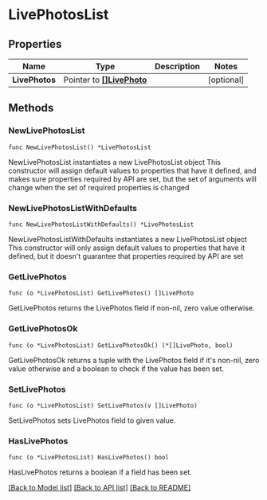 # LivePhotosList

## Properties

Name | Type | Description | Notes
------------ | ------------- | ------------- | -------------
**LivePhotos** | Pointer to [**[]LivePhoto**](LivePhoto.md) |  | [optional] 

## Methods

### NewLivePhotosList

`func NewLivePhotosList() *LivePhotosList`

NewLivePhotosList instantiates a new LivePhotosList object
This constructor will assign default values to properties that have it defined,
and makes sure properties required by API are set, but the set of arguments
will change when the set of required properties is changed

### NewLivePhotosListWithDefaults

`func NewLivePhotosListWithDefaults() *LivePhotosList`

NewLivePhotosListWithDefaults instantiates a new LivePhotosList object
This constructor will only assign default values to properties that have it defined,
but it doesn't guarantee that properties required by API are set

### GetLivePhotos

`func (o *LivePhotosList) GetLivePhotos() []LivePhoto`

GetLivePhotos returns the LivePhotos field if non-nil, zero value otherwise.

### GetLivePhotosOk

`func (o *LivePhotosList) GetLivePhotosOk() (*[]LivePhoto, bool)`

GetLivePhotosOk returns a tuple with the LivePhotos field if it's non-nil, zero value otherwise
and a boolean to check if the value has been set.

### SetLivePhotos

`func (o *LivePhotosList) SetLivePhotos(v []LivePhoto)`

SetLivePhotos sets LivePhotos field to given value.

### HasLivePhotos

`func (o *LivePhotosList) HasLivePhotos() bool`

HasLivePhotos returns a boolean if a field has been set.


[[Back to Model list]](../README.md#documentation-for-models) [[Back to API list]](../README.md#documentation-for-api-endpoints) [[Back to README]](../README.md)


